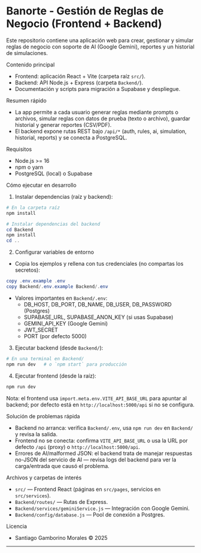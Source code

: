 # Banorte - Gestión de Reglas de Negocio (Frontend + Backend)

Este repositorio contiene una aplicación web para crear, gestionar y simular reglas de negocio con soporte de AI (Google Gemini), reportes y un historial de simulaciones.

Contenido principal
- Frontend: aplicación React + Vite (carpeta raíz `src/`).
- Backend: API Node.js + Express (carpeta `Backend/`).
- Documentación y scripts para migración a Supabase y despliegue.

Resumen rápido
- La app permite a cada usuario generar reglas mediante prompts o archivos, simular reglas con datos de prueba (texto o archivo), guardar historial y generar reportes (CSV/PDF).
- El backend expone rutas REST bajo `/api/*` (auth, rules, ai, simulation, historial, reports) y se conecta a PostgreSQL.

Requisitos
- Node.js >= 16
- npm o yarn
- PostgreSQL (local) o Supabase

Cómo ejecutar en desarrollo

1) Instalar dependencias (raíz y backend):

```powershell
# En la carpeta raíz
npm install

# Instalar dependencias del backend
cd Backend
npm install
cd ..
```

2) Configurar variables de entorno

- Copia los ejemplos y rellena con tus credenciales (no compartas los secretos):

```powershell
copy .env.example .env
copy Backend/.env.example Backend/.env
```

- Valores importantes en `Backend/.env`:
	- DB_HOST, DB_PORT, DB_NAME, DB_USER, DB_PASSWORD (Postgres)
	- SUPABASE_URL, SUPABASE_ANON_KEY (si usas Supabase)
	- GEMINI_API_KEY (Google Gemini)
	- JWT_SECRET
	- PORT (por defecto 5000)

3) Ejecutar backend (desde `Backend/`):

```powershell
# En una terminal en Backend/
npm run dev   # o `npm start` para producción
```

4) Ejecutar frontend (desde la raíz):

```powershell
npm run dev
```

Nota: el frontend usa `import.meta.env.VITE_API_BASE_URL` para apuntar al backend; por defecto está en `http://localhost:5000/api` si no se configura.


Solución de problemas rápida
- Backend no arranca: verifica `Backend/.env`, usa `npm run dev` en `Backend/` y revisa la salida.
- Frontend no se conecta: confirma `VITE_API_BASE_URL` o usa la URL por defecto `/api` (proxy) o `http://localhost:5000/api`.
- Errores de AI/malformed JSON: el backend trata de manejar respuestas no-JSON del servicio de AI — revisa logs del backend para ver la carga/entrada que causó el problema.

Archivos y carpetas de interés
- `src/` — Frontend React (páginas en `src/pages`, servicios en `src/services`).
- `Backend/routes/` — Rutas de Express.
- `Backend/services/geminiService.js` — Integración con Google Gemini.
- `Backend/config/database.js` — Pool de conexión a Postgres.

Licencia
 - Santiago Gamborino Morales © 2025
---
